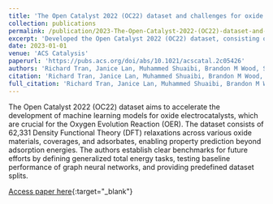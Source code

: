```yaml
---
title: 'The Open Catalyst 2022 (OC22) dataset and challenges for oxide electrocatalysts'
collection: publications
permalink: /publication/2023-The-Open-Catalyst-2022-(OC22)-dataset-and-challenges-for-oxide-electrocatalysts
excerpt: 'Developed the Open Catalyst 2022 (OC22) dataset, consisting of 62,331 DFT relaxations, to accelerate machine learning for oxide electrocatalysts and establish benchmarks for the field.'
date: 2023-01-01
venue: 'ACS Catalysis'
paperurl: 'https://pubs.acs.org/doi/abs/10.1021/acscatal.2c05426'
authors: 'Richard Tran, Janice Lan, Muhammed Shuaibi, Brandon M Wood, Siddharth Goyal, Abhishek Das, Javier Heras-Domingo, Adeesh Kolluru, Ammar Rizvi, <b>Nima Shoghi</b>, Anuroop Sriram, Félix Therrien, Jehad Abed, Oleksandr Voznyy, Edward H Sargent, Zachary Ulissi, C Lawrence Zitnick'
citation: 'Richard Tran, Janice Lan, Muhammed Shuaibi, Brandon M Wood, Siddharth Goyal, Abhishek Das, Javier Heras-Domingo, Adeesh Kolluru, Ammar Rizvi, <b>Nima Shoghi</b>, Anuroop Sriram, Félix Therrien, Jehad Abed, Oleksandr Voznyy, Edward H Sargent, Zachary Ulissi, C Lawrence Zitnick, ACS Catalysis 13 (5), 3066-3084, 2023'
full_citation: 'Richard Tran, Janice Lan, Muhammed Shuaibi, Brandon M Wood, Siddharth Goyal, Abhishek Das, Javier Heras-Domingo, Adeesh Kolluru, Ammar Rizvi, <b>Nima Shoghi</b>, Anuroop Sriram, Félix Therrien, Jehad Abed, Oleksandr Voznyy, Edward H Sargent, Zachary Ulissi, C Lawrence Zitnick, ACS Catalysis 13 (5), 3066-3084, 2023'
---
```


The Open Catalyst 2022 (OC22) dataset aims to accelerate the development of machine learning models for oxide electrocatalysts, which are crucial for the Oxygen Evolution Reaction (OER). The dataset consists of 62,331 Density Functional Theory (DFT) relaxations across various oxide materials, coverages, and adsorbates, enabling property prediction beyond adsorption energies. The authors establish clear benchmarks for future efforts by defining generalized total energy tasks, testing baseline performance of graph neural networks, and providing predefined dataset splits.

[Access paper here](https://pubs.acs.org/doi/abs/10.1021/acscatal.2c05426){:target="_blank"}
